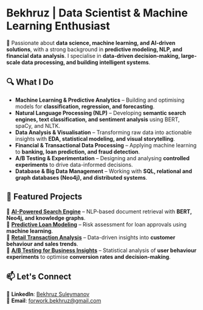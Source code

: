 # **Bekhruz | Data Scientist & Machine Learning Enthusiast**

🚀 Passionate about **data science, machine learning, and AI-driven solutions**, with a strong background in **predictive modeling, NLP, and financial data analysis**. I specialise in **data-driven decision-making, large-scale data processing, and building intelligent systems**.

## 🔍 **What I Do**
- **Machine Learning & Predictive Analytics** – Building and optimising models for **classification, regression, and forecasting**.
- **Natural Language Processing (NLP)** – Developing **semantic search engines, text classification, and sentiment analysis** using BERT, spaCy, and NLTK.
- **Data Analysis & Visualisation** – Transforming raw data into actionable insights with **EDA, statistical modeling, and visual storytelling**.
- **Financial & Transactional Data Processing** – Applying machine learning to **banking, loan prediction, and fraud detection**.
- **A/B Testing & Experimentation** – Designing and analysing **controlled experiments** to drive data-informed decisions.
- **Database & Big Data Management** – Working with **SQL, relational and graph databases (Neo4j), and distributed systems**.

## 📂 **Featured Projects**
🔹 **[AI-Powered Search Engine](https://github.com/thebekhruz/Data_Analysis_Online_Retail_Transactions)** – NLP-based document retrieval with **BERT, Neo4j, and knowledge graphs**.\
🔹 **[Predictive Loan Modeling](https://github.com/thebekhruz/predictive_modelling)** – Risk assessment for loan approvals using **machine learning**.\
🔹 **[Retail Transaction Analysis](https://github.com/thebekhruz/Data_Analysis_Online_Retail_Transactions)** – Data-driven insights into **customer behaviour and sales trends**.\
🔹 **[A/B Testing for Business Insights](https://github.com/thebekhruz/AB_testing)** – Statistical analysis of **user behaviour experiments** to optimise **conversion rates and decision-making**.

## 📫 **Let's Connect**
💼 **LinkedIn**: [Bekhruz Suleymanov](https://www.linkedin.com/in/bekhruzsuleymanov/)\
📧 **Email**: [forwork.bekhruz@gmail.com](mailto\:forwork.bekhruz@gmail.com)

